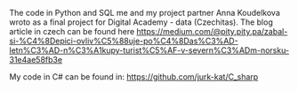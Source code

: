 The code in Python and SQL me and my project partner Anna Koudelkova wroto as a final project for Digital Academy - data (Czechitas).
The blog article in czech can be found here
https://medium.com/@pity.pity.pa/zabal-si-%C4%8Depici-ovliv%C5%88uje-po%C4%8Das%C3%AD-letn%C3%AD-n%C3%A1kupy-turist%C5%AF-v-severn%C3%ADm-norsku-31e4ae58fb3e

My code in C# can be found in: https://github.com/jurk-kat/C_sharp
